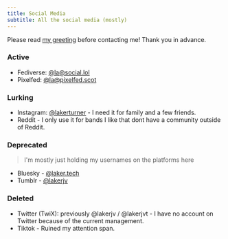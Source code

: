 ```yaml
---
title: Social Media
subtitle: All the social media (mostly)
---
```

Please read [my greeting](/contact/greeting) before contacting me! Thank you in advance.

### Active
- Fediverse: [@la@social.lol](https://social.lol/@la)
- Pixelfed: [@la@pixelfed.scot](https://pixelfed.scot/@la)

### Lurking
- Instagram: [@lakerturner](https://instagram.com/lakerturner) - I need it for family and a few friends.
- Reddit - I only use it for bands I like that dont have a community outside of Reddit.

### Deprecated
> I'm mostly just holding my usernames on the platforms here
- Bluesky - [@laker.tech](https://bsky.app/profile/laker.tech)
- Tumblr - [@lakerjv](https:lakerjv.tumblr.com)

### Deleted
- Twitter (TwiX): previously @lakerjv / @lakerjvt - I have no account on Twitter because of the current management.
- Tiktok - Ruined my attention span.
